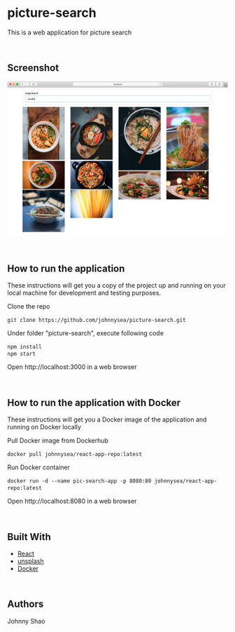 # picture-search
This is a web application for picture search

<br/>

## Screenshot
![picture](pic/homepage.png)

<br/>


## How to run the application
These instructions will get you a copy of the project up and running on your local machine for development and testing purposes.

Clone the repo
```
git clone https://github.com/johnnysea/picture-search.git
```

Under folder "picture-search", execute following code
```
npm install
npm start
```

Open http://localhost:3000 in a web browser

<br/>


## How to run the application with Docker
These instructions will get you a Docker image of the application and running on Docker locally

Pull Docker image from Dockerhub
```
docker pull johnnysea/react-app-repo:latest
```

Run Docker container
```
docker run -d --name pic-search-app -p 8080:80 johnnysea/react-app-repo:latest
```


Open http://localhost:8080 in a web browser

<br/>


## Built With
* [React](https://reactjs.org/) 
* [unsplash](https://api.unsplash.com/)
* [Docker](https://www.docker.com/)

<br/>

## Authors

Johnny Shao